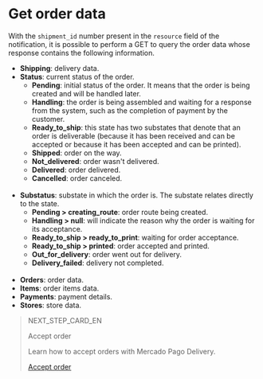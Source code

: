 # Get order data

With the `shipment_id` number present in the `resource` field of the notification, it is possible to perform a GET to query the order data whose response contains the following information.

* **Shipping**: delivery data.
* **Status**: current status of the order.
  * **Pending**: initial status of the order. It means that the order is being created and will be handled later.
  * **Handling**: the order is being assembled and waiting for a response from the system, such as the completion of payment by the customer.
  * **Ready_to_ship**: this state has two substates that denote that an order is deliverable (because it has been received and can be accepted or because it has been accepted and can be printed).
  * **Shipped**: order on the way.
  * **Not_delivered**: order wasn't delivered.
  * **Delivered**: order delivered.
  * **Cancelled**: order canceled.
  <br/>
* **Substatus**: substate in which the order is. The substate relates directly to the state.
  * **Pending > creating_route**: order route being created.
  * **Handling > null**: will indicate the reason why the order is waiting for its acceptance.
  * **Ready_to_ship > ready_to_print**: waiting for order acceptance.
  * **Ready_to_ship > printed**: order accepted and printed.
  * **Out_for_delivery**: order went out for delivery. 
  * **Delivery_failed**: delivery not completed.
  <br/>
* **Orders**: order data.
* **Items**: order items data.
* **Payments**: payment details.
* **Stores**: store data.

> NEXT_STEP_CARD_EN
>
> Accept order
>
> Learn how to accept orders with Mercado Pago Delivery.
>
>[Accept order](https://www.mercadopago[FAKER][URL][DOMAIN]/developers/en/guides/mp-delivery/accept-order)

